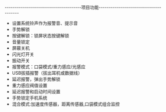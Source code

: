 --------------------------------------项目功能--------------------------------------
- 设置系统铃声作为报警音、提示音
- 手势解锁
- 按键解锁：锁屏状态按键解锁
- 音量锁定
- 屏蔽关机
- 闪光灯开关
- 振动开关
- 报警模式：口袋模式/重力感应/光感应
- USB拔插报警（拔出耳机或数据线）
- 延迟报警，弹出手势解锁
- 重力感应阀值设置
- 延迟报警和启动时间设置
- 手势锁定手机系统
- 混合模式:加速度传感器，距离传感器,口袋模式组合监控
